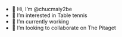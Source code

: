 - 👋 Hi, I’m @chucmaiy2be
- 👀 I’m interested in Table tennis
- 🌱 I’m currently working
- 💞️ I’m looking to collaborate on The Pitaget


<!---
chucmaiy2be/chucmaiy2be is a ✨ special ✨ repository because its `README.md` (this file) appears on your GitHub profile.
You can click the Preview link to take a look at your changes.
--->
